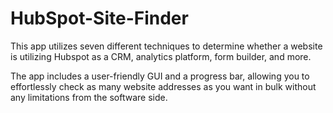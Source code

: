 # HubSpot-Site-Finder
This app utilizes seven different techniques to determine whether a website is utilizing Hubspot as a CRM, analytics platform, form builder, and more.

The app includes a user-friendly GUI and a progress bar, allowing you to effortlessly check as many website addresses as you want in bulk without any limitations from the software side.

